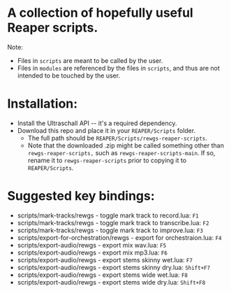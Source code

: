 # A collection of hopefully useful Reaper scripts.
Note:
- Files in `scripts` are meant to be called by the user.
- Files in `modules` are referenced by the files in `scripts`, and thus are not intended to be touched by the user.

# Installation: 
- Install the Ultraschall API -- it's a required dependency.
- Download this repo and place it in your `REAPER/Scripts` folder. 
    - The full path should be `REAPER/Scripts/rewgs-reaper-scripts`.
    - Note that the downloaded .zip might be called something other than `rewgs-reaper-scripts,` such as `rewgs-reaper-scripts-main`. If so, rename it to `rewgs-reaper-scripts` prior to copying it to `REAPER/Scripts`.

# Suggested key bindings:
- scripts/mark-tracks/rewgs - toggle mark track to record.lua: `F1`
- scripts/mark-tracks/rewgs - toggle mark track to transcribe.lua: `F2`
- scripts/mark-tracks/rewgs - toggle mark track to improve.lua: `F3`
- scripts/export-for-orchestration/rewgs - export for orchestraion.lua: `F4`
- scripts/export-audio/rewgs - export mix wav.lua: `F5`
- scripts/export-audio/rewgs - export mix mp3.lua: `F6`
- scripts/export-audio/rewgs - export stems skinny wet.lua: `F7`
- scripts/export-audio/rewgs - export stems skinny dry.lua: `Shift+F7`
- scripts/export-audio/rewgs - export stems wide wet.lua: `F8`
- scripts/export-audio/rewgs - export stems wide dry.lua: `Shift+F8`
